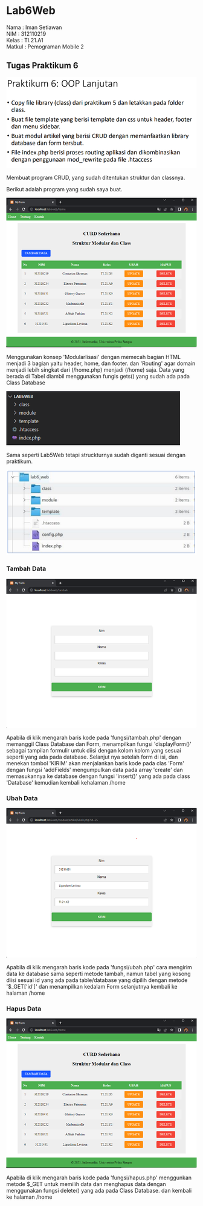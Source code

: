 # Lab6Web
Nama : Iman Setiawan\
NIM : 312110219\
Kelas : TI.21.A1\
Matkul : Pemograman Mobile 2

## Tugas Praktikum 6
![Latihan API 2](screenshot/ss0.png)

<p>
Membuat program CRUD, yang sudah ditentukan struktur dan classnya.
</p>
<p>
Berikut adalah program yang sudah saya buat.
</p>

![Latihan API 2](screenshot/ss3.png)

<p>
Menggunakan konsep 'Modularlisasi' dengan memecah bagian HTML menjadi 3 bagian yaitu header, home, dan footer. dan 'Routing' agar domain menjadi lebih singkat dari (/home.php) menjadi (/home) saja. Data yang berada di Tabel diambil menggunakan fungis gets() yang sudah ada pada Class Database
</p>

![Latihan API 2](screenshot/ss7.png)

<p>
Sama seperti Lab5Web tetapi struckturnya sudah diganti sesuai dengan praktikum.
</p>

![Latihan API 2](screenshot/ss6.png)

### Tambah Data
![Latihan API 2](screenshot/ss4.png)
<p>
Apabila di klik mengarah baris kode pada 'fungsi/tambah.php' dengan memanggil Class Database dan Form, menampilkan fungsi 'displayForm()' sebagai tampilan formulir untuk diisi dengan kolom kolom yang sesuai seperti yang ada pada database. Selanjut nya setelah form di isi, dan menekan tombol 'KIRIM' akan menjalankan baris kode pada clas 'Form' dengan fungsi 'addFields' mengumpulkan data pada array 'create' dan memasukannya ke database dengan fungsi 'insert()' yang ada pada class 'Database' kemudian kembali kehalaman /home
</p>

### Ubah Data
![Latihan API 2](screenshot/ss5.png)
<p>
Apabila di klik mengarah baris kode pada 'fungsi/ubah.php' cara mengirim data ke database sama seperti metode tambah, namun tabel yang kosong diisi sesuai id yang ada pada table/database yang dipilih dengan metode '$_GET['id']' dan menampilkan kedalam Form selanjutnya kembali ke halaman /home
</p>

### Hapus Data
![Latihan API 2](screenshot/ss3.png)
<p>
Apabila di klik mengarah baris kode pada 'fungsi/hapus.php' menggunkan metode $_GET untuk memilih data dan menghapus data dengan menggunakan fungsi delete() yang ada pada Class Database. dan kembali ke halaman /home
  


